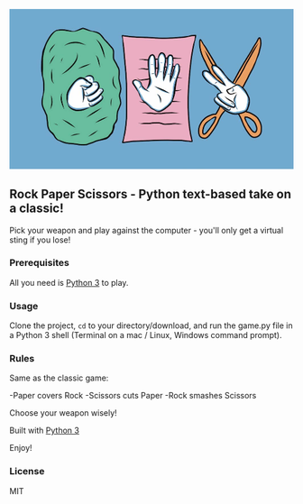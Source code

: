 ![alt text](rock-paper-scissors-reference.jpg)

## Rock Paper Scissors - Python text-based take on a classic!

Pick your weapon and play against the computer - you'll only get a virtual sting if you lose!

### Prerequisites

All you need is [Python 3](https://www.python.org/) to play.

### Usage
Clone the project, <code>cd</code> to your directory/download, and run the game.py file in a Python 3 shell (Terminal on a mac / Linux, Windows command prompt).

### Rules
Same as the classic game:

-Paper covers Rock
-Scissors cuts Paper
-Rock smashes Scissors

Choose your weapon wisely!

Built with [Python 3](https://www.python.org/doc/)

Enjoy!

### License 
MIT